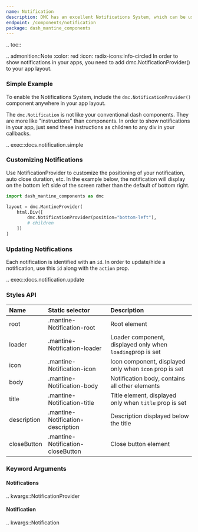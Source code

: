 ```yaml
---
name: Notification
description: DMC has an excellent Notifications System, which can be used to generate client side notifications.
endpoint: /components/notification
package: dash_mantine_components
---
```


.. toc::

.. admonition::Note
    :color: red
    :icon: radix-icons:info-circled
    In order to show notifications in your apps, you need to add dmc.NotificationProvider() to your app layout.

### Simple Example

To enable the Notifications System, include the `dmc.NotificationProvider()` component anywhere in your app layout. 

The `dmc.Notification` is not like your conventional dash components. They are more like "instructions" than components. 
In order to show notifications in your app, just send these instructions as children to any div in your callbacks.

.. exec::docs.notification.simple

### Customizing Notifications

Use NotificationProvider to customize the positioning of your notification, auto close duration, etc.  In the example below, the
notification will display on the bottom left side of the screen rather than the default of bottom right.

```python
import dash_mantine_components as dmc

layout = dmc.MantineProvider(
    html.Div([
        dmc.NotificationProvider(position="bottom-left"),
        # children
    ])
)
```

### Updating Notifications

Each notification is identified with an `id`. In order to update/hide a notification, use this `id` along with the 
`action` prop.

.. exec::docs.notification.update

### Styles API

| Name        | Static selector                   | Description                                                |
|:------------|:----------------------------------|:-----------------------------------------------------------|
| root        | .mantine-Notification-root        | Root element                                               |
| loader      | .mantine-Notification-loader      | Loader component, displayed only when `loading`prop is set |
| icon        | .mantine-Notification-icon        | Icon component, displayed only when `icon` prop is set     |
| body        | .mantine-Notification-body        | Notification body, contains all other elements             |
| title       | .mantine-Notification-title       | Title element, displayed only when `title` prop is set     |
| description | .mantine-Notification-description | Description displayed below the title                      |
| closeButton | .mantine-Notification-closeButton | Close button element                                       |

### Keyword Arguments

#### Notifications

.. kwargs::NotificationProvider

#### Notification

.. kwargs::Notification
